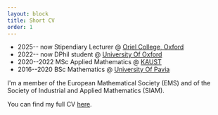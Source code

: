 ```yaml
---
layout: block
title: Short CV
order: 1
---
```


* 2025-- now Stipendiary Lecturer  @  [Oriel College, Oxford](https://www.oriel.ox.ac.uk/)
* 2022-- now DPhil student  @  [University Of Oxford](https://www.maths.ox.ac.uk/)
* 2020--2022 MSc Applied Mathematics @ [KAUST](https://www.kaust.edu.sa/en/) 
* 2016--2020 BSc Mathematics @ [University Of Pavia](https://matematica.unipv.it/en/homepage-english/) 

I'm a member of the European Mathematical Society (EMS) and of the Society of Industrial and Applied Mathematics (SIAM).
<!--more-->

You can find my full CV [here](https://uzerbinati.eu/assets/cv.pdf).
